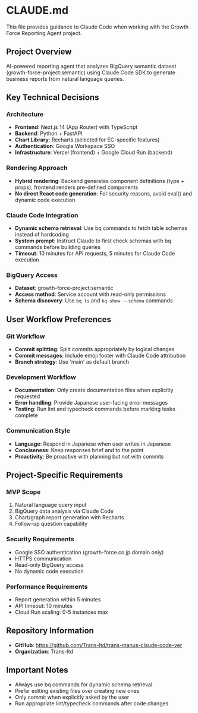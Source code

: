 # CLAUDE.md

This file provides guidance to Claude Code when working with the Growth Force Reporting Agent project.

## Project Overview

AI-powered reporting agent that analyzes BigQuery semantic dataset (growth-force-project:semantic) using Claude Code SDK to generate business reports from natural language queries.

## Key Technical Decisions

### Architecture
- **Frontend**: Next.js 14 (App Router) with TypeScript
- **Backend**: Python + FastAPI
- **Chart Library**: Recharts (selected for EC-specific features)
- **Authentication**: Google Workspace SSO
- **Infrastructure**: Vercel (frontend) + Google Cloud Run (backend)

### Rendering Approach
- **Hybrid rendering**: Backend generates component definitions (type + props), frontend renders pre-defined components
- **No direct React code generation**: For security reasons, avoid eval() and dynamic code execution

### Claude Code Integration
- **Dynamic schema retrieval**: Use bq commands to fetch table schemas instead of hardcoding
- **System prompt**: Instruct Claude to first check schemas with bq commands before building queries
- **Timeout**: 10 minutes for API requests, 5 minutes for Claude Code execution

### BigQuery Access
- **Dataset**: growth-force-project:semantic
- **Access method**: Service account with read-only permissions
- **Schema discovery**: Use `bq ls` and `bq show --schema` commands

## User Workflow Preferences

### Git Workflow
- **Commit splitting**: Split commits appropriately by logical changes
- **Commit messages**: Include emoji footer with Claude Code attribution
- **Branch strategy**: Use 'main' as default branch

### Development Workflow
- **Documentation**: Only create documentation files when explicitly requested
- **Error handling**: Provide Japanese user-facing error messages
- **Testing**: Run lint and typecheck commands before marking tasks complete

### Communication Style
- **Language**: Respond in Japanese when user writes in Japanese
- **Conciseness**: Keep responses brief and to the point
- **Proactivity**: Be proactive with planning but not with commits

## Project-Specific Requirements

### MVP Scope
1. Natural language query input
2. BigQuery data analysis via Claude Code
3. Chart/graph report generation with Recharts
4. Follow-up question capability

### Security Requirements
- Google SSO authentication (growth-force.co.jp domain only)
- HTTPS communication
- Read-only BigQuery access
- No dynamic code execution

### Performance Requirements
- Report generation within 5 minutes
- API timeout: 10 minutes
- Cloud Run scaling: 0-5 instances max

## Repository Information
- **GitHub**: https://github.com/Trans-ltd/trans-manus-claude-code-ver
- **Organization**: Trans-ltd

## Important Notes
- Always use bq commands for dynamic schema retrieval
- Prefer editing existing files over creating new ones
- Only commit when explicitly asked by the user
- Run appropriate lint/typecheck commands after code changes